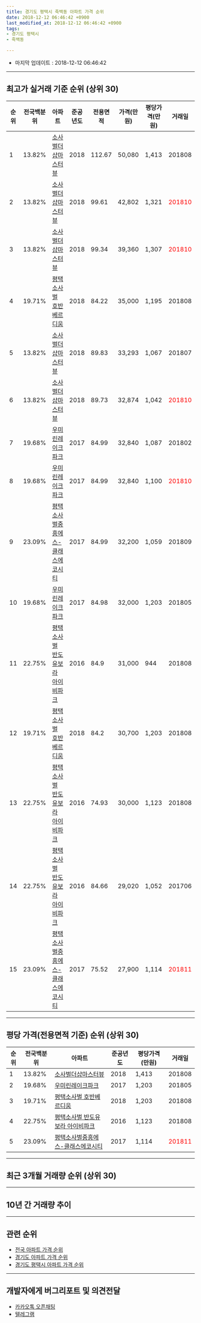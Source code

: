 ```yaml
---
title: 경기도 평택시 죽백동 아파트 가격 순위
date: 2018-12-12 06:46:42 +0900
last_modified_at: 2018-12-12 06:46:42 +0900
tags:
- 경기도 평택시
- 죽백동

---
```


* 마지막 업데이트 : 2018-12-12 06:46:42

---

## 최고가 실거래 기준 순위 (상위 30)


|순위|전국백분위|아파트|준공년도|전용면적|가격(만원)|평당가격(만원)|거래일|
|---|---|---|---|---|---|---|---|
|1|13.82%|[소사벌더샵마스터뷰](https://search.naver.com/search.naver?query=%EA%B2%BD%EA%B8%B0%EB%8F%84+%ED%8F%89%ED%83%9D%EC%8B%9C+%EC%A3%BD%EB%B0%B1%EB%8F%99+%EC%86%8C%EC%82%AC%EB%B2%8C%EB%8D%94%EC%83%B5%EB%A7%88%EC%8A%A4%ED%84%B0%EB%B7%B0)|2018|112.67|50,080|1,413|201808|
|2|13.82%|[소사벌더샵마스터뷰](https://search.naver.com/search.naver?query=%EA%B2%BD%EA%B8%B0%EB%8F%84+%ED%8F%89%ED%83%9D%EC%8B%9C+%EC%A3%BD%EB%B0%B1%EB%8F%99+%EC%86%8C%EC%82%AC%EB%B2%8C%EB%8D%94%EC%83%B5%EB%A7%88%EC%8A%A4%ED%84%B0%EB%B7%B0)|2018|99.61|42,802|1,321|<span style="color:red">201810</span>|
|3|13.82%|[소사벌더샵마스터뷰](https://search.naver.com/search.naver?query=%EA%B2%BD%EA%B8%B0%EB%8F%84+%ED%8F%89%ED%83%9D%EC%8B%9C+%EC%A3%BD%EB%B0%B1%EB%8F%99+%EC%86%8C%EC%82%AC%EB%B2%8C%EB%8D%94%EC%83%B5%EB%A7%88%EC%8A%A4%ED%84%B0%EB%B7%B0)|2018|99.34|39,360|1,307|<span style="color:red">201810</span>|
|4|19.71%|[평택소사벌 호반베르디움](https://search.naver.com/search.naver?query=%EA%B2%BD%EA%B8%B0%EB%8F%84+%ED%8F%89%ED%83%9D%EC%8B%9C+%EC%A3%BD%EB%B0%B1%EB%8F%99+%ED%8F%89%ED%83%9D%EC%86%8C%EC%82%AC%EB%B2%8C+%ED%98%B8%EB%B0%98%EB%B2%A0%EB%A5%B4%EB%94%94%EC%9B%80)|2018|84.22|35,000|1,195|201808|
|5|13.82%|[소사벌더샵마스터뷰](https://search.naver.com/search.naver?query=%EA%B2%BD%EA%B8%B0%EB%8F%84+%ED%8F%89%ED%83%9D%EC%8B%9C+%EC%A3%BD%EB%B0%B1%EB%8F%99+%EC%86%8C%EC%82%AC%EB%B2%8C%EB%8D%94%EC%83%B5%EB%A7%88%EC%8A%A4%ED%84%B0%EB%B7%B0)|2018|89.83|33,293|1,067|201807|
|6|13.82%|[소사벌더샵마스터뷰](https://search.naver.com/search.naver?query=%EA%B2%BD%EA%B8%B0%EB%8F%84+%ED%8F%89%ED%83%9D%EC%8B%9C+%EC%A3%BD%EB%B0%B1%EB%8F%99+%EC%86%8C%EC%82%AC%EB%B2%8C%EB%8D%94%EC%83%B5%EB%A7%88%EC%8A%A4%ED%84%B0%EB%B7%B0)|2018|89.73|32,874|1,042|<span style="color:red">201810</span>|
|7|19.68%|[우미린레이크파크](https://search.naver.com/search.naver?query=%EA%B2%BD%EA%B8%B0%EB%8F%84+%ED%8F%89%ED%83%9D%EC%8B%9C+%EC%A3%BD%EB%B0%B1%EB%8F%99+%EC%9A%B0%EB%AF%B8%EB%A6%B0%EB%A0%88%EC%9D%B4%ED%81%AC%ED%8C%8C%ED%81%AC)|2017|84.99|32,840|1,087|201802|
|8|19.68%|[우미린레이크파크](https://search.naver.com/search.naver?query=%EA%B2%BD%EA%B8%B0%EB%8F%84+%ED%8F%89%ED%83%9D%EC%8B%9C+%EC%A3%BD%EB%B0%B1%EB%8F%99+%EC%9A%B0%EB%AF%B8%EB%A6%B0%EB%A0%88%EC%9D%B4%ED%81%AC%ED%8C%8C%ED%81%AC)|2017|84.99|32,840|1,100|<span style="color:red">201810</span>|
|9|23.09%|[평택소사벌중흥에스-클래스에코시티](https://search.naver.com/search.naver?query=%EA%B2%BD%EA%B8%B0%EB%8F%84+%ED%8F%89%ED%83%9D%EC%8B%9C+%EC%A3%BD%EB%B0%B1%EB%8F%99+%ED%8F%89%ED%83%9D%EC%86%8C%EC%82%AC%EB%B2%8C%EC%A4%91%ED%9D%A5%EC%97%90%EC%8A%A4-%ED%81%B4%EB%9E%98%EC%8A%A4%EC%97%90%EC%BD%94%EC%8B%9C%ED%8B%B0)|2017|84.99|32,200|1,059|201809|
|10|19.68%|[우미린레이크파크](https://search.naver.com/search.naver?query=%EA%B2%BD%EA%B8%B0%EB%8F%84+%ED%8F%89%ED%83%9D%EC%8B%9C+%EC%A3%BD%EB%B0%B1%EB%8F%99+%EC%9A%B0%EB%AF%B8%EB%A6%B0%EB%A0%88%EC%9D%B4%ED%81%AC%ED%8C%8C%ED%81%AC)|2017|84.98|32,000|1,203|201805|
|11|22.75%|[평택소사벌 반도유보라 아이비파크](https://search.naver.com/search.naver?query=%EA%B2%BD%EA%B8%B0%EB%8F%84+%ED%8F%89%ED%83%9D%EC%8B%9C+%EC%A3%BD%EB%B0%B1%EB%8F%99+%ED%8F%89%ED%83%9D%EC%86%8C%EC%82%AC%EB%B2%8C+%EB%B0%98%EB%8F%84%EC%9C%A0%EB%B3%B4%EB%9D%BC+%EC%95%84%EC%9D%B4%EB%B9%84%ED%8C%8C%ED%81%AC)|2016|84.9|31,000|944|201808|
|12|19.71%|[평택소사벌 호반베르디움](https://search.naver.com/search.naver?query=%EA%B2%BD%EA%B8%B0%EB%8F%84+%ED%8F%89%ED%83%9D%EC%8B%9C+%EC%A3%BD%EB%B0%B1%EB%8F%99+%ED%8F%89%ED%83%9D%EC%86%8C%EC%82%AC%EB%B2%8C+%ED%98%B8%EB%B0%98%EB%B2%A0%EB%A5%B4%EB%94%94%EC%9B%80)|2018|84.2|30,700|1,203|201808|
|13|22.75%|[평택소사벌 반도유보라 아이비파크](https://search.naver.com/search.naver?query=%EA%B2%BD%EA%B8%B0%EB%8F%84+%ED%8F%89%ED%83%9D%EC%8B%9C+%EC%A3%BD%EB%B0%B1%EB%8F%99+%ED%8F%89%ED%83%9D%EC%86%8C%EC%82%AC%EB%B2%8C+%EB%B0%98%EB%8F%84%EC%9C%A0%EB%B3%B4%EB%9D%BC+%EC%95%84%EC%9D%B4%EB%B9%84%ED%8C%8C%ED%81%AC)|2016|74.93|30,000|1,123|201808|
|14|22.75%|[평택소사벌 반도유보라 아이비파크](https://search.naver.com/search.naver?query=%EA%B2%BD%EA%B8%B0%EB%8F%84+%ED%8F%89%ED%83%9D%EC%8B%9C+%EC%A3%BD%EB%B0%B1%EB%8F%99+%ED%8F%89%ED%83%9D%EC%86%8C%EC%82%AC%EB%B2%8C+%EB%B0%98%EB%8F%84%EC%9C%A0%EB%B3%B4%EB%9D%BC+%EC%95%84%EC%9D%B4%EB%B9%84%ED%8C%8C%ED%81%AC)|2016|84.66|29,020|1,052|201706|
|15|23.09%|[평택소사벌중흥에스-클래스에코시티](https://search.naver.com/search.naver?query=%EA%B2%BD%EA%B8%B0%EB%8F%84+%ED%8F%89%ED%83%9D%EC%8B%9C+%EC%A3%BD%EB%B0%B1%EB%8F%99+%ED%8F%89%ED%83%9D%EC%86%8C%EC%82%AC%EB%B2%8C%EC%A4%91%ED%9D%A5%EC%97%90%EC%8A%A4-%ED%81%B4%EB%9E%98%EC%8A%A4%EC%97%90%EC%BD%94%EC%8B%9C%ED%8B%B0)|2017|75.52|27,900|1,114|<span style="color:red">201811</span>|


---

## 평당 가격(전용면적 기준) 순위 (상위 30)


|순위|전국백분위|아파트|준공년도|평당가격(만원)|거래일|
|---|---|---|---|---|---|
|1|13.82%|[소사벌더샵마스터뷰](https://search.naver.com/search.naver?query=%EA%B2%BD%EA%B8%B0%EB%8F%84+%ED%8F%89%ED%83%9D%EC%8B%9C+%EC%A3%BD%EB%B0%B1%EB%8F%99+%EC%86%8C%EC%82%AC%EB%B2%8C%EB%8D%94%EC%83%B5%EB%A7%88%EC%8A%A4%ED%84%B0%EB%B7%B0)|2018|1,413|201808|
|2|19.68%|[우미린레이크파크](https://search.naver.com/search.naver?query=%EA%B2%BD%EA%B8%B0%EB%8F%84+%ED%8F%89%ED%83%9D%EC%8B%9C+%EC%A3%BD%EB%B0%B1%EB%8F%99+%EC%9A%B0%EB%AF%B8%EB%A6%B0%EB%A0%88%EC%9D%B4%ED%81%AC%ED%8C%8C%ED%81%AC)|2017|1,203|201805|
|3|19.71%|[평택소사벌 호반베르디움](https://search.naver.com/search.naver?query=%EA%B2%BD%EA%B8%B0%EB%8F%84+%ED%8F%89%ED%83%9D%EC%8B%9C+%EC%A3%BD%EB%B0%B1%EB%8F%99+%ED%8F%89%ED%83%9D%EC%86%8C%EC%82%AC%EB%B2%8C+%ED%98%B8%EB%B0%98%EB%B2%A0%EB%A5%B4%EB%94%94%EC%9B%80)|2018|1,203|201808|
|4|22.75%|[평택소사벌 반도유보라 아이비파크](https://search.naver.com/search.naver?query=%EA%B2%BD%EA%B8%B0%EB%8F%84+%ED%8F%89%ED%83%9D%EC%8B%9C+%EC%A3%BD%EB%B0%B1%EB%8F%99+%ED%8F%89%ED%83%9D%EC%86%8C%EC%82%AC%EB%B2%8C+%EB%B0%98%EB%8F%84%EC%9C%A0%EB%B3%B4%EB%9D%BC+%EC%95%84%EC%9D%B4%EB%B9%84%ED%8C%8C%ED%81%AC)|2016|1,123|201808|
|5|23.09%|[평택소사벌중흥에스-클래스에코시티](https://search.naver.com/search.naver?query=%EA%B2%BD%EA%B8%B0%EB%8F%84+%ED%8F%89%ED%83%9D%EC%8B%9C+%EC%A3%BD%EB%B0%B1%EB%8F%99+%ED%8F%89%ED%83%9D%EC%86%8C%EC%82%AC%EB%B2%8C%EC%A4%91%ED%9D%A5%EC%97%90%EC%8A%A4-%ED%81%B4%EB%9E%98%EC%8A%A4%EC%97%90%EC%BD%94%EC%8B%9C%ED%8B%B0)|2017|1,114|<span style="color:red">201811</span>|


---

## 최근 3개월 거래량 순위 (상위 30)


<div style="width:100%;">
    <canvas id="deal_count_ranking" height="250"></canvas>
</div>


<script>
new Chart(document.getElementById("deal_count_ranking"), {
    type: 'horizontalBar',
    data: {
        labels: ['소사벌더샵마스터뷰', '평택소사벌 반도유보라 아이비파크', '평택소사벌중흥에스-클래스에코시티', '우미린레이크파크', '평택소사벌 호반베르디움'],
        datasets: [{
            label: '실거래 수',
            data: [8, 7, 6, 2, 2],
            borderColor: "rgba(255, 0, 128, 1)",
            backgroundColor: "rgba(255, 0, 128, 0.5)",
            fill: false,
        }]
    },
    options: {
        responsive: true,
        title: {
            display: true,
            text: '최근 3개월 거래량 순위'
        },
        tooltips: {
            mode: 'index',
            intersect: false,
            callbacks: {
                title: function(tooltipItems, data) {
                    return "실거래 수:";
                },
                label: function(tooltipItem, data) {
                    return data.labels[tooltipItem.index] + ": " + tooltipItem.xLabel;
                }
            }
        },
        hover: {
            mode: 'nearest',
            intersect: true
        },
        scales: {
            xAxes: [{
                display: true,
                scaleLabel: {
                    display: true,
                    labelString: '실거래 수'
                },
                ticks: {
                    suggestedMin: 0,
                }
            }],
            yAxes: [{
                display: true,
                ticks: {
                    autoSkip: false,
                    callback: function(value, index, values) {
                        if (value.length > 15)
                            return value.substr(0, 13) + "...";
                        else
                            return value;
                    }
                },
                scaleLabel: {
                    display: false,
                }
            }]
        }
    }
});

</script>


---

## 10년 간 거래량 추이


<div style="width:100%;">
    <canvas id="deal_progress" height="250"></canvas>
</div>

<script>
new Chart(document.getElementById("deal_progress"), {
    type: 'line',
    data: {
        labels: ['200812','200901','200902','200903','200904','200905','200906','200907','200908','200909','200910','200911','200912','201001','201002','201003','201004','201005','201006','201007','201008','201009','201010','201011','201012','201101','201102','201103','201104','201105','201106','201107','201108','201109','201110','201111','201112','201201','201202','201203','201204','201205','201206','201207','201208','201209','201210','201211','201212','201301','201302','201303','201304','201305','201306','201307','201308','201309','201310','201311','201312','201401','201402','201403','201404','201405','201406','201407','201408','201409','201410','201411','201412','201501','201502','201503','201504','201505','201506','201507','201508','201509','201510','201511','201512','201601','201602','201603','201604','201605','201606','201607','201608','201609','201610','201611','201612','201701','201702','201703','201704','201705','201706','201707','201708','201709','201710','201711','201712','201801','201802','201803','201804','201805','201806','201807','201808','201809','201810','201811','201812'],
        datasets: [{
            label: '실거래 수',
            pointRadius: 1,
            data: [0, 0, 0, 0, 0, 0, 0, 0, 0, 0, 0, 0, 0, 0, 0, 0, 0, 0, 0, 0, 0, 0, 0, 0, 0, 0, 0, 0, 0, 0, 0, 0, 0, 0, 0, 0, 0, 0, 0, 0, 0, 0, 0, 0, 0, 0, 0, 0, 0, 0, 0, 0, 0, 0, 0, 0, 0, 0, 0, 0, 0, 0, 0, 0, 0, 0, 0, 0, 0, 0, 0, 0, 0, 0, 0, 0, 0, 0, 0, 0, 0, 0, 0, 0, 0, 0, 0, 0, 0, 0, 0, 0, 0, 0, 0, 0, 0, 2, 1, 10, 8, 4, 4, 2, 2, 3, 2, 2, 2, 3, 8, 2, 4, 3, 12, 6, 21, 15, 19, 5, 1],
            borderColor: "rgba(255, 201, 14, 1)",
            backgroundColor: "rgba(255, 201, 14, 0.5)",
            fill: true,
        }]
    },
    options: {
        responsive: true,
        title: {
            display: true,
            text: '10년간 거래량 추이'
        },
        tooltips: {
            mode: 'index',
            intersect: false,
        },
        hover: {
            mode: 'nearest',
            intersect: true
        },
        scales: {
            xAxes: [{
                display: true,
                scaleLabel: {
                    display: true,
                    labelString: '년/월'
                }
            }],
            yAxes: [{
                display: true,
                ticks: {
                    suggestedMin: 0,
                },
                scaleLabel: {
                    display: true,
                    labelString: '실거래 수'
                }
            }]
        }
    }
});

</script>


---

## 관련 순위

- [전국 아파트 가격 순위](https://inasie.github.io/apt-ranking/전국)
- [경기도 아파트 가격 순위](https://inasie.github.io/apt-ranking/경기도)
- [경기도 평택시 아파트 가격 순위](https://inasie.github.io/apt-ranking/경기도-평택시)


---

## 개발자에게 버그리포트 및 의견전달

- [카카오톡 오픈채팅](https://open.kakao.com/o/gLJUAP4)
- [텔레그램](https://t.me/inasie)

